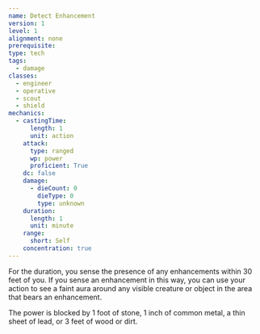 ```yaml
---
name: Detect Enhancement
version: 1
level: 1
alignment: none
prerequisite: 
type: tech
tags:
  - damage
classes:
  - engineer
  - operative
  - scout
  - shield
mechanics:
  - castingTime:
      length: 1
      unit: action
    attack:
      type: ranged
      wp: power
      proficient: True
    dc: false
    damage:
      - dieCount: 0
        dieType: 0
        type: unknown
    duration:
      length: 1
      unit: minute
    range:
      short: Self
    concentration: true
---
```

For the duration, you sense the presence of any enhancements within 30 feet of you. If you sense an enhancement in this way, you can use your action to see a faint aura around any visible creature or object in the area that bears an enhancement.

The power is blocked by 1 foot of stone, 1 inch of common metal, a thin sheet of lead, or 3 feet of wood or dirt.
    